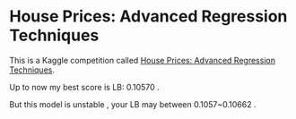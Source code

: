 # House Prices: Advanced Regression Techniques

This is a Kaggle competition called [House Prices: Advanced Regression Techniques](https://www.kaggle.com/c/house-prices-advanced-regression-techniques).

Up to now my best score is LB: 0.10570 .

But this model is unstable , your LB may between 0.1057~0.10662 .

